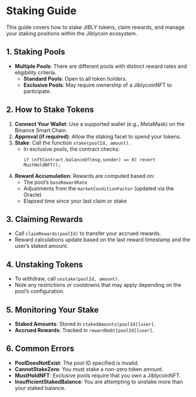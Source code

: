 # Staking Guide

This guide covers how to stake JIBLY tokens, claim rewards, and manage your staking positions within the Jiblycoin ecosystem.

## 1. Staking Pools
- **Multiple Pools**: There are different pools with distinct reward rates and eligibility criteria.
  - **Standard Pools**: Open to all token holders.
  - **Exclusive Pools**: May require ownership of a JiblycoinNFT to participate.

## 2. How to Stake Tokens
1. **Connect Your Wallet**: Use a supported wallet (e.g., MetaMask) on the Binance Smart Chain.
2. **Approval (if required)**: Allow the staking facet to spend your tokens.
3. **Stake**: Call the function `stake(poolId, amount)`.
   - In exclusive pools, the contract checks:
     ```solidity
     if (nftContract.balanceOf(msg.sender) == 0) revert MustHoldNFT();
     ```
4. **Reward Accumulation**: Rewards are computed based on:
   - The pool’s `baseRewardRate`
   - Adjustments from the `marketConditionFactor` (updated via the Oracle)
   - Elapsed time since your last claim or stake

## 3. Claiming Rewards
- Call `claimRewards(poolId)` to transfer your accrued rewards.
- Reward calculations update based on the last reward timestamp and the user’s staked amount.

## 4. Unstaking Tokens
- To withdraw, call `unstake(poolId, amount)`.
- Note any restrictions or cooldowns that may apply depending on the pool’s configuration.

## 5. Monitoring Your Stake
- **Staked Amounts**: Stored in `stakedAmounts[poolId][user]`.
- **Accrued Rewards**: Tracked in `rewardDebt[poolId][user]`.

## 6. Common Errors
- **PoolDoesNotExist**: The pool ID specified is invalid.
- **CannotStakeZero**: You must stake a non-zero token amount.
- **MustHoldNFT**: Exclusive pools require that you own a JiblycoinNFT.
- **InsufficientStakedBalance**: You are attempting to unstake more than your staked balance.
